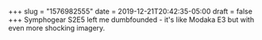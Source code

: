 +++
slug = "1576982555"
date = 2019-12-21T20:42:35-05:00
draft = false
+++
Symphogear S2E5 left me dumbfounded - it's like Modaka E3 but with even more shocking imagery.